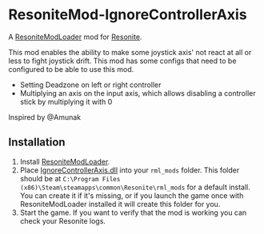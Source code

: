 # ResoniteMod-IgnoreControllerAxis
A [ResoniteModLoader](https://github.com/resonite-modding-group/ResoniteModLoader) mod for [Resonite](https://resonite.com/).

This mod enables the ability to make some joystick axis' not react at all or less to fight joystick drift.
This mod has some configs that need to be configured to be able to use this mod.
- Setting Deadzone on left or right controller
- Multiplying an axis on the input axis, which allows disabling a controller stick by multiplying it with 0

Inspired by @Amunak

## Installation
1. Install [ResoniteModLoader](https://github.com/resonite-modding-group/ResoniteModLoader).
1. Place [IgnoreControllerAxis.dll](https://github.com/ErrorJan/ResoniteMod-IgnoreControllerAxis/releases/latest/download/IgnoreControllerAxis.dll) into your `rml_mods` folder. This folder should be at `C:\Program Files (x86)\Steam\steamapps\common\Resonite\rml_mods` for a default install. You can create it if it's missing, or if you launch the game once with ResoniteModLoader installed it will create this folder for you.
1. Start the game. If you want to verify that the mod is working you can check your Resonite logs.
